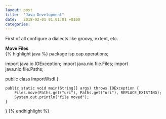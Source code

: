 ```yaml
---
layout: post
title:  "Java Development"
date:   2018-02-01 01:01:01 +0100
categories:
---
```

First of all configure a dialects like groovy, extent, etc.

**Move Files**  
{% highlight java %}
package isp.cap.operations;

import java.io.IOException;
import java.nio.file.Files;
import java.nio.file.Paths;

public class ImportWsdl {

	public static void main(String[] args) throws IOException {
		Files.move(Paths.get("uri"), Paths.get("uri"), REPLACE_EXISTING);
		System.out.println("file moved");
	}
}
{% endhighlight %}
